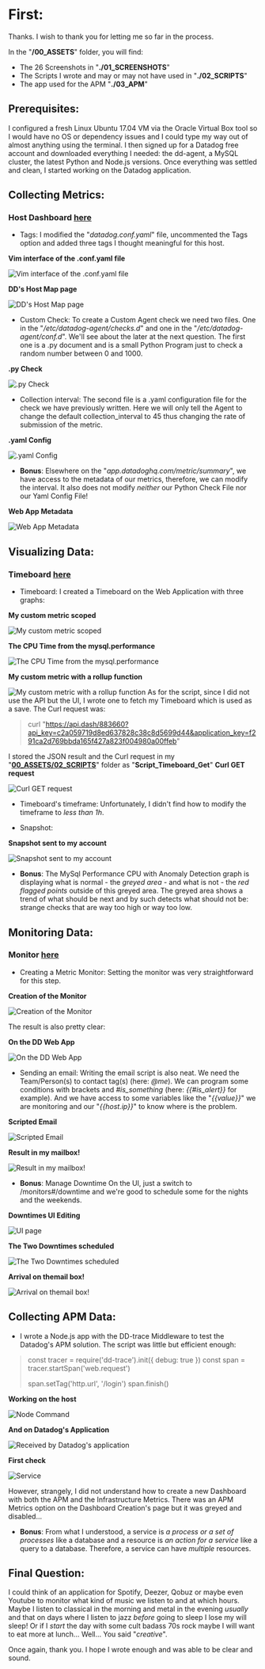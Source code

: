 # First: 
Thanks. I wish to thank you for letting me so far in the process.

In the "**/00_ASSETS**" folder, you will find:
* The 26 Screenshots in "**./01_SCREENSHOTS**"
* The Scripts I wrote and may or may not have used in "**./02_SCRIPTS**"
* The app used for the APM "**./03_APM**"

## Prerequisites:
I configured a fresh Linux Ubuntu 17.04 VM via the Oracle Virtual Box tool so I would have no OS or dependency issues and I could type my way out of almost anything using the terminal.
I then signed up for a Datadog free account and downloaded everything I needed: the dd-agent, a MySQL cluster, the latest Python and Node.js versions.
Once everything was settled and clean, I started working on the Datadog application. 

## Collecting Metrics:
### Host Dashboard [here](https://app.datadoghq.com/dash/host/549363268)
 * Tags: I modified the "_datadog.conf.yaml_" file, uncommented the Tags option and added three tags I thought meaningful for this host.

__Vim interface of the .conf.yaml file__

![Vim interface of the .conf.yaml file](00_ASSETS/01_SCREENSHOTS/METRICS_TAGS_conf.png)

__DD's Host Map page__

![DD's Host Map page](00_ASSETS/01_SCREENSHOTS/METRICS_Tags.png)

 * Custom Check: To create a Custom Agent check we need two files.
One in the "_/etc/datadog-agent/checks.d_" and one in the "_/etc/datadog-agent/conf.d_". We'll see about the later at the next question. 
The first one is a .py document and is a small Python Program just to check a random number between 0 and 1000.

__.py Check__

![.py Check](00_ASSETS/01_SCREENSHOTS/METRICS_my_metric_Random.png)

 * Collection interval: The second file is a .yaml configuration file for the check we have previously written. Here we will only tell the Agent to change the default collection_interval to 45 thus changing the rate of submission of the metric.

__.yaml Config__

![.yaml Config](00_ASSETS/01_SCREENSHOTS/METRICS_Interval_yaml.png)


 * **Bonus**:
Elsewhere on the "_app.datadoghq.com/metric/summary_", we have access to the metadata of our metrics, therefore, we can modify the interval. It also does not modify _neither_ our Python Check File nor our Yaml Config File!

__Web App Metadata__

![Web App Metadata](00_ASSETS/01_SCREENSHOTS/METRICS_Interval_web.png)


## Visualizing Data:
### Timeboard [here](https://app.datadoghq.com/dash/883660/test-timeboard-v01)
 * Timeboard: I created a Timeboard on the Web Application with three graphs:

__My custom metric scoped__

![My custom metric scoped](00_ASSETS/01_SCREENSHOTS/VISUAL_Timeboard_my_metric_scoped.png)

__The CPU Time from the mysql.performance__

![The CPU Time from the mysql.performance](00_ASSETS/01_SCREENSHOTS/VISUAL_Timeboard_mysql_perf.png)

__My custom metric with a rollup function__

![My custom metric with a rollup function](00_ASSETS/01_SCREENSHOTS/VISUAL_Timeboard_my_metric_rollup.png)
As for the script, since I did not use the API but the UI, I wrote one to fetch my Timeboard which is used as a save. The Curl request was:
> curl "https://api.dash/883660?api_key=c2a059719d8ed637828c38c8d5699d44&application_key=f291ca2d769bbda165f427a823f004980a00ffeb"

I stored the JSON result and the Curl request in my "[**00_ASSETS/02_SCRIPTS**](00_ASSETS/02_SCRIPTS/VISUAL_Script_Get_Timeboard.png)" folder as "**Script_Timeboard_Get**"
__Curl GET request__

![Curl GET request](00_ASSETS/01_SCREENSHOTS/VISUAL_Script_Get_Timeboard.png)

 * Timeboard's timeframe: Unfortunately, I didn't find how to modify the timeframe to _less than 1h_.

 * Snapshot:

__Snapshot sent to my account__

![Snapshot sent to my account](00_ASSETS/01_SCREENSHOTS/VISUAL_Snapshot.png)


 * **Bonus**:
The MySql Performance CPU with Anomaly Detection graph is displaying what is normal - the _greyed area_ - and what is not - the _red flagged points_ outside of this greyed area. The greyed area shows a trend of what should be next and by such detects what should not be: strange checks that are way too high or way too low.


## Monitoring Data:
### Monitor [here](https://app.datadoghq.com/monitors/5882259)
 * Creating a Metric Monitor: Setting the monitor was very straightforward for this step.

__Creation of the Monitor__

![Creation of the Monitor](00_ASSETS/01_SCREENSHOTS/MONITORING_Creation.png)

The result is also pretty clear:

__On the DD Web App__

![On the DD Web App](00_ASSETS/01_SCREENSHOTS/MONITORING_Creation_Results.png)


 * Sending an email: Writing the email script is also neat. We need the Team/Person(s) to contact tag(s) (here: _@me_). We can program some conditions with brackets and *#is_something* (here: *{{#is_alert}}* for example). And we have access to some variables like the "_{{value}}_" we are monitoring and our "_{{host.ip}}_" to know where is the problem.

__Scripted Email__

![Scripted Email](00_ASSETS/01_SCREENSHOTS/MONITORING_Email.png)

__Result in my mailbox!__

![Result in my mailbox!](00_ASSETS/01_SCREENSHOTS/MONITORING_Email_Results.png)

 * **Bonus**: Manage Downtime
On the UI, just a switch to /monitors#/downtime and we're good to schedule some for the nights and the weekends.

__Downtimes UI Editing__

![UI page](00_ASSETS/01_SCREENSHOTS/MONITORING_Downtime_Howto.png)

__The Two Downtimes scheduled__

![The Two Downtimes scheduled](00_ASSETS/01_SCREENSHOTS/MONITORING_Downtimes.png)

__Arrival on themail box!__

![Arrival on themail box!](00_ASSETS/01_SCREENSHOTS/MONITORING_Downtime_Scheduled.png)


## Collecting APM Data:
 * I wrote a Node.js app with the DD-trace Middleware to test the Datadog's APM solution.
The script was little but efficient enough:

> const tracer = require('dd-trace').init({
>  debug: true
>})
>const span = tracer.startSpan('web.request')
>
>span.setTag('http.url', '/login')
>span.finish()

__Working on the host__

![Node Command](00_ASSETS/01_SCREENSHOTS/APM_Node.png)

__And on Datadog's Application__

![Received by Datadog's application](00_ASSETS/01_SCREENSHOTS/APM_List.png)

__First check__

![Service](00_ASSETS/01_SCREENSHOTS/APM_Node_Service.png)

However, strangely, I did not understand how to create a new Dashboard with both the APM and the Infrastructure Metrics. There was an APM Metrics option on the Dashboard Creation's page but it was greyed and disabled...

 * **Bonus**:
From what I understood, a service is _a process or a set of processes_ like a database and a resource is _an action for a service_ like a query to a database. Therefore, a service can have _multiple_ resources.


## Final Question:
I could think of an application for Spotify, Deezer, Qobuz or maybe even Youtube to monitor what kind of music we listen to and at which hours. Maybe I listen to classical in the morning and metal in the evening _usually_ and that on days where I listen to jazz _before_ going to sleep I lose my will sleep! Or if I _start_ the day with some cult badass 70s rock maybe I will want to eat more at lunch...
Well... You said "_creative_".


Once again, thank you. I hope I wrote enough and was able to be clear and sound.
